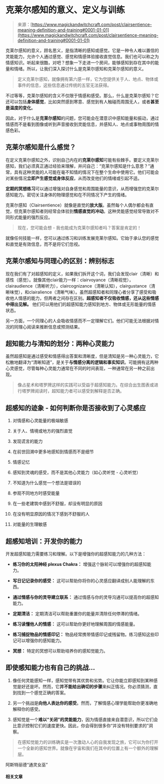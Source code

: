 <!--yml

category: 未分类

date: 2024-06-12 18:31:42

-->

# 克莱尔感知的意义、定义与训练

> 来源：[https://www.magickandwitchcraft.com/post/clairsentience-meaning-definition-and-training#0001-01-01](https://www.magickandwitchcraft.com/post/clairsentience-meaning-definition-and-training#0001-01-01)

克莱尔感知的意义，顾名思义，是指清晰的感知或感觉。它是一种令人难以置信的灵能能力，允许个人通过感觉、感觉和情感体验接收直觉信息。我们也可以称之为情感知识。听起来很酷，对吧？想象一下走进一个房间，能够感知到存在其中的能量和情绪。所以，让我们深入探讨什么是克莱尔感知和克莱尔感知的意义。

> 定义克莱尔感知，就像拥有第六感一样，它为您提供关于人、地点、物体或事件的信息，这些信息通过传统的五官无法获得。

不过等等，克莱尔感知的含义不仅限于情感和感受。那么，什么是克莱尔感知？它还可以包括**身体感觉**，比如突然感到寒意、感觉到有人触碰而周围无人，或者**甚至是温度的变化**。

因此，对于什么是**克莱尔感知**的问题，您可能会在潜意识中感知能量和振动，通过情感而不是看到图像或听到声音接收到灵能信息，并感知人、地点或事物周围的情感色彩。

## 克莱尔感知是什么感觉？

在定义克莱尔感知之外，识别自己内在的**克莱尔感知**可能有些棘手。要定义克莱尔感知，我们必须真正通过经验来理解，并问自己：“克莱尔感知是什么意思？”通常，具有这种灵能的人可能在毫不知情的情况下在整个生命中使用它。他们可能会对某些情况**立即产生感觉或身体反应**，从而改变他们的情绪或引起不适。

**定期的冥想练习**可以通过增强对自身感觉和周围能量的意识，从而增强您的克莱尔感知能力。密切关注身体的物理感觉和在不同情况下产生的情绪。

克莱尔感知（Clairsentience）就像是直觉的**放大版**。虽然每个人偶尔都会有直觉，但克莱尔感知者则经常会体验到**情感直觉的冲动**。这种灵能感觉经常导致对不同形式能量的强烈反应。

> 现在，您可能会想 - 我也能成为克莱尔感知者吗？答案是肯定的！

就像任何技能一样，您可以通过练习和训练发展克莱尔感知。它始于承认您的感觉和直觉是有效信息，而不是将它们忽视。

## 克莱尔感知与同理心的区别：辨别标志

现在我们有了对超感知的定义，如果我们拆开这个词，我们会发现clair（清晰）和感性（感觉）。就像其他clair能力一样：clairvoyance（清晰视觉），clairaudience（清晰听力），claircognizance（清晰认知），clairgustance（清晰味觉），和clairalience（清晰气味）。虽然超感知者和同理心者分享了感受和吸收他人情感的能力，但两者之间存在区别。**超感知者不仅吸收情感，还从这些情感中得出见解。** 他们可以用他们的超感知能力感知到地方、物体或无形能量的情感状态。

另一方面，一个同理心的人会吸收情感而不一定理解它们。他们可能无法根据对情况的同理心阅读来推断信息或预测结果。

## 超知能力与清知的划分：两种心灵能力

虽然超感知是通过感受和情感得出答案和清晰度，但是清知是另一种心灵能力，它松散地翻译为“清晰知道”，是关于**与情感分离的逻辑和事实知识**。可能拥有这两种心灵感觉，尽管每种心灵能力通常在不同的时间表现，一种通常在另一种之前出现。

> 像占星术和塔罗牌这样的实践可以受益于超感知能力。在综合出生图表或进行塔罗牌阅读时，超知能力者可以感受到解释是否正确。

## 超感知的迹象 - 如何判断你是否接收到了心灵感应

1.  对情感和心灵能量的极端敏感

1.  关于人、情境或地方的强烈直觉

1.  发现谎言的能力

1.  在前世回溯中更多地感知到情感而不是细节

1.  情感记忆

1.  感知到灵魂的感受，而不是其他心灵能力（如心灵听觉 - 心灵听觉）

1.  不知道为什么感觉一个想法是错误的

1.  参观不同地方时感受能量

1.  在一些老建筑中感到不舒服，却没有明显的原因

1.  在没有明显原因的情况下感到不舒服的人

1.  对能量的生理敏感

## 超感知培训：开发你的能力

开发超感知能力需要练习和理解。以下是增强你的超感知能力的几种方法：

+   **练习你的太阳神经 plexus Chakra：** 增强这个脉轮可以增强你的超感知能力。

+   **写日记记录你的感受：** 这可以帮助你将你的心灵感应翻译成别人能理解的东西。

+   **通过情感与你的灵导建立联系：** 通过情感与你的灵导沟通可以提高你的超感知能力。

+   **定期清洁：** 定期清洁可以帮助重置你的能量并清除任何停滞的情绪。

+   **练习读懂他人的情感：** 这可以帮助你更好地理解周围的情感能量。

+   **练习捕捉物品的情感印记：** 物品经常携带情感印记或残留物。练习感知这些印记可以增强你的感知能力。

+   **冥想：** 特定的冥想可以帮助培养你的感知觉能力。

## 即使感知能力也有自己的挑战...

1.  像任何灵能感知一样，感知觉带有其优势和劣势。它让你能立即感知到某种感觉是好还是坏。然而，它**并不能给出确切的步骤**来纠正情况。你必须猜测，直到找到一个感觉正确的答案。

1.  另一个挑战是**向他人表达你的感受**。然而，了解情感心理学能帮助你更准确地解释你的感受。

1.  感知觉是一个**难以“关闭”的灵能能力**，因为情感直接来自潜意识，所以它们会比意识控制它们的速度更快。因此，你会得到很多你“并没有特别要求的”洞察。

> 在感知觉能力的训练确实是一次激动人心的自我发现之旅，它可以为你打开一个全新的感知世界。就像在宇宙和我们在其中的位置上有一个额外的理解层。

阿斯特丽德“通灵女巫”

#### 相关文章
